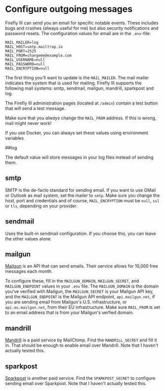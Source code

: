 # Configure outgoing messages

Firefly III can send you an email for specific notable events. These includes bugs and crashes (always useful for me) but also security notifications and password resets. The configuration values for email are in the `.env`-file:

```
MAIL_MAILER=log
MAIL_HOST=smtp.mailtrap.io
MAIL_PORT=2525
MAIL_FROM=changeme@example.com
MAIL_USERNAME=null
MAIL_PASSWORD=null
MAIL_ENCRYPTION=null
```

The first thing you'll want to update is the `MAIL_MAILER`. The mail mailer indicates the system that is used for mailing. Firefly III supports the following mail systems: smtp, sendmail, mailgun, mandrill, sparkpost and log.

The Firefly III administration pages (located at `/admin`) contain a test button that will send a test message.

Make sure that you *always* change the `MAIL_FROM` address. If this is wrong, mail might never work!

If you use Docker, you can always set these values using environment variables.

##log

The default value will store messages in your log files instead of sending them.

## smtp

SMTP is the de-facto standard for sending email. If you want to use GMail or Outlook as mail system, set the mailer to `smtp`. Make sure you change the host, port and credentials and of course, `MAIL_ENCRYPTION` must be `null`, `ssl` or `tls`, depending on your provider.

## sendmail

Uses the built-in sendmail configuration. If you choose this, you can leave the other values alone.

## mailgun

[Mailgun](https://www.mailgun.com/) is an API that can send emails. Their service allows for 10,000 free messages each month. 

To configure these, fill in the `MAILGUN_DOMAIN`, `MAILGUN_SECRET`, and `MAILGUN_ENDPOINT`  values in your `.env` file. The `MAILGUN_DOMAIN` is the domain you've verified with Mailgun, the `MAILGUN_SECRET` is your Mailgun API key, and the `MAILGUN_ENDPOINT` is the Mailgun API endpoint, `api.mailgun.net`, if you are sending email from Mailgun's U.S. infrastructure, or `api.eu.mailgun.net`, from their EU infrastructure. Make sure `MAIL_FROM` is set to an email address that is from your Mailgun's verfied domain.

## mandrill

[Mandrill](https://www.mandrill.com/) is a paid service by MailChimp. Find the `MANDRILL_SECRET` and fill it in. That should be enough to enable email over Mandrill. Note that I haven't actually tested this. 

## sparkpost

[Sparkpost](https://www.sparkpost.com/) is another paid service. Find the `SPARKPOST_SECRET` to configure sending email over Sparkpost. Note that I haven't actually tested this. 
